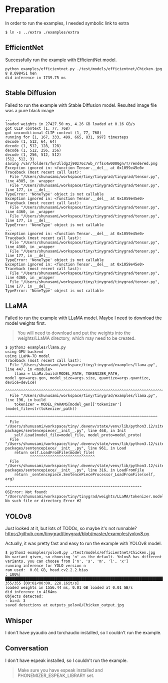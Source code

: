 # Preparation
In order to run the examples, I needed symbolic link to extra
```
$ ln -s ../extra ./examples/extra
```

## EfficientNet
Successfully run the example with EfficientNet model.
```
python examples/efficientnet.py ./test/models/efficientnet/Chicken.jpg
8 8.098451 hen
did inference in 1739.75 ms
```

## Stable Diffusion
Failed to run the example with Stable Diffusion model.
Resulted image file was a pure black image
```
...
loaded weights in 27427.50 ms, 4.26 GB loaded at 0.16 GB/s
got CLIP context (1, 77, 768)
got unconditional CLIP context (1, 77, 768)
running for [1, 167, 333, 499, 665, 831, 997] timesteps
decode (1, 512, 64, 64)
decode (1, 512, 128, 128)
decode (1, 512, 256, 256)
decode (1, 256, 512, 512)
(512, 512, 3)
saving /var/folders/fw/3lldg3j90z76c7wb_rrfsx4w0000gn/T/rendered.png
Exception ignored in: <function Tensor.__del__ at 0x1059e45e0>
Traceback (most recent call last):
  File "/Users/shunusami/workspace/tiny/tinygrad/tinygrad/tensor.py", line 4385, in _wrapper
  File "/Users/shunusami/workspace/tiny/tinygrad/tinygrad/tensor.py", line 177, in __del__
TypeError: 'NoneType' object is not callable
Exception ignored in: <function Tensor.__del__ at 0x1059e45e0>
Traceback (most recent call last):
  File "/Users/shunusami/workspace/tiny/tinygrad/tinygrad/tensor.py", line 4360, in _wrapper
  File "/Users/shunusami/workspace/tiny/tinygrad/tinygrad/tensor.py", line 177, in __del__
TypeError: 'NoneType' object is not callable
...
Exception ignored in: <function Tensor.__del__ at 0x1059e45e0>
Traceback (most recent call last):
  File "/Users/shunusami/workspace/tiny/tinygrad/tinygrad/tensor.py", line 4360, in _wrapper
  File "/Users/shunusami/workspace/tiny/tinygrad/tinygrad/tensor.py", line 177, in __del__
TypeError: 'NoneType' object is not callable
Exception ignored in: <function Tensor.__del__ at 0x1059e45e0>
Traceback (most recent call last):
  File "/Users/shunusami/workspace/tiny/tinygrad/tinygrad/tensor.py", line 4360, in _wrapper
  File "/Users/shunusami/workspace/tiny/tinygrad/tinygrad/tensor.py", line 177, in __del__
TypeError: 'NoneType' object is not callable
```

## LLaMA
Failed to run the example with LLaMA model.
Maybe I need to download the model weights first.
> You will need to download and put the weights into the weights/LLaMA directory, which may need to be created.

```
$ python3 examples/llama.py
using GPU backend
using LLaMA-7B model
Traceback (most recent call last):
  File "/Users/shunusami/workspace/tiny/tinygrad/examples/llama.py", line 447, in <module>
    llama = LLaMa.build(MODEL_PATH, TOKENIZER_PATH, model_gen=args.gen, model_size=args.size, quantize=args.quantize, device=device)
            ^^^^^^^^^^^^^^^^^^^^^^^^^^^^^^^^^^^^^^^^^^^^^^^^^^^^^^^^^^^^^^^^^^^^^^^^^^^^^^^^^^^^^^^^^^^^^^^^^^^^^^^^^^^^^^^^^^^^^^^^
  File "/Users/shunusami/workspace/tiny/tinygrad/examples/llama.py", line 196, in build
    tokenizer = MODEL_PARAMS[model_gen]['tokenizer'](model_file=str(tokenizer_path))
                ^^^^^^^^^^^^^^^^^^^^^^^^^^^^^^^^^^^^^^^^^^^^^^^^^^^^^^^^^^^^^^^^^^^^
  File "/Users/shunusami/workspace/tiny/.devenv/state/venv/lib/python3.12/site-packages/sentencepiece/__init__.py", line 468, in Init
    self.Load(model_file=model_file, model_proto=model_proto)
  File "/Users/shunusami/workspace/tiny/.devenv/state/venv/lib/python3.12/site-packages/sentencepiece/__init__.py", line 961, in Load
    return self.LoadFromFile(model_file)
           ^^^^^^^^^^^^^^^^^^^^^^^^^^^^^
  File "/Users/shunusami/workspace/tiny/.devenv/state/venv/lib/python3.12/site-packages/sentencepiece/__init__.py", line 316, in LoadFromFile
    return _sentencepiece.SentencePieceProcessor_LoadFromFile(self, arg)
           ^^^^^^^^^^^^^^^^^^^^^^^^^^^^^^^^^^^^^^^^^^^^^^^^^^^^^^^^^^^^^
OSError: Not found: "/Users/shunusami/workspace/tiny/tinygrad/weights/LLaMA/tokenizer.model": No such file or directory Error #2
```

## YOLOv8
Just looked at it, but lots of TODOs, so maybe it's not runnable?
https://github.com/tinygrad/tinygrad/blob/master/examples/yolov8.py

Actually, it was pretty fast and easy to run the example with YOLOv8 model.
```
$ python3 examples/yolov8.py ./test/models/efficientnet/Chicken.jpg
No variant given, so choosing 'n' as the default. Yolov8 has different variants, you can choose from ['n', 's', 'm', 'l', 'x']
running inference for YOLO version n
ram used:  0.01 GB, head.cv2.2.2.bias                                 : 100%|████████████████████████████████████████████████████████████████████████████████████████████████| 355/355 [00:01<00:00, 228.16it/s]
loaded weights in 1556.44 ms, 0.01 GB loaded at 0.01 GB/s
did inference in 4164ms
Objects detected:
- bird: 3
saved detections at outputs_yolov8/Chicken_output.jpg
```

## Whisper
I don't have pyaudio and torchaudio installed, so I couldn't run the example.

## Conversation
I don't have espeak installed, so I couldn't run the example.
> Make sure you have espeak installed and PHONEMIZER_ESPEAK_LIBRARY set.
